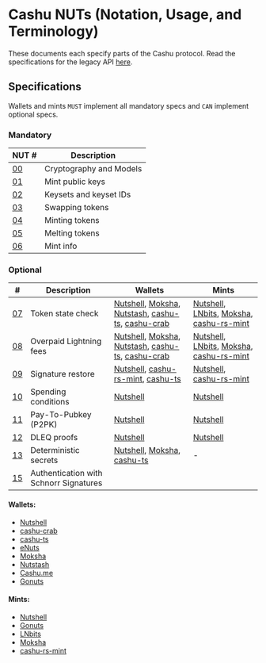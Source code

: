 # Cashu NUTs (Notation, Usage, and Terminology)

These documents each specify parts of the Cashu protocol. Read the specifications for the legacy API [here](https://github.com/cashubtc/nuts/tree/74f26b81b6617db710fa1081eebc0c7203711213).

## Specifications
Wallets and mints `MUST` implement all mandatory specs and `CAN` implement optional specs.

### Mandatory

| NUT #    | Description                       |
|----------|-----------------------------------|
| [00][00] | Cryptography and Models           |
| [01][01] | Mint public keys                  |
| [02][02] | Keysets and keyset IDs            |
| [03][03] | Swapping tokens                   |
| [04][04] | Minting tokens                    |
| [05][05] | Melting tokens                    |
| [06][06] | Mint info                         |

### Optional

| # | Description | Wallets | Mints |
| --- | --- | --- | --- |
| [07][07] | Token state check | [Nutshell][py], [Moksha][cashume], [Nutstash][ns], [cashu-ts][ts], [cashu-crab][cashu-crab] | [Nutshell][py], [LNbits], [Moksha][moksha], [cashu-rs-mint][cashu-rs-mint] |
| [08][08] | Overpaid Lightning fees | [Nutshell][py], [Moksha][cashume], [Nutstash][ns], [cashu-ts][ts], [cashu-crab][cashu-crab] | [Nutshell][py], [LNbits], [Moksha][moksha], [cashu-rs-mint][cashu-rs-mint] |
| [09][09] | Signature restore | [Nutshell][py], [cashu-rs-mint][cashu-rs-mint], [cashu-ts][ts] | [Nutshell][py], [cashu-rs-mint][cashu-rs-mint]
| [10][10] | Spending conditions | [Nutshell][py] | [Nutshell][py] |
| [11][11] | Pay-To-Pubkey (P2PK) | [Nutshell][py] | [Nutshell][py] |
| [12][12] | DLEQ proofs | [Nutshell][py] | [Nutshell][py] |
| [13][13] | Deterministic secrets | [Nutshell][py], [Moksha][cashume], [cashu-ts][ts] | - |
| [15][15] |Authentication with Schnorr Signatures |
#### Wallets:

 - [Nutshell][py]
 - [cashu-crab][cashu-crab]
 - [cashu-ts][ts]
 - [eNuts][enuts]
 - [Moksha][moksha]
 - [Nutstash][ns]
 - [Cashu.me][cashume]
 - [Gonuts][gonuts]

#### Mints:
 
 - [Nutshell][py]
 - [Gonuts][gonuts]
 - [LNbits][lnbits]
 - [Moksha][moksha]
 - [cashu-rs-mint][cashu-rs-mint]
 

[py]: https://github.com/cashubtc/cashu
[lnbits]: https://github.com/lnbits/cashu
[cashume]: https://cashu.me
[ns]: https://nutstash.app/
[ts]: https://github.com/cashubtc/cashu-ts
[enuts]: https://github.com/cashubtc/eNuts
[moksha]: https://github.com/ngutech21/moksha
[cashu-crab]: https://github.com/thesimplekid/cashu-crab
[cashu-rs-mint]: https://github.com/thesimplekid/cashu-rs-mint
[gonuts]: https://github.com/elnosh/gonuts

[00]: 00.md
[01]: 01.md
[02]: 02.md
[03]: 03.md
[04]: 04.md
[05]: 05.md
[06]: 06.md
[07]: 07.md
[08]: 08.md
[09]: 09.md
[10]: 10.md
[11]: 11.md
[12]: 12.md
[13]: 13.md
[15]: 15.md
